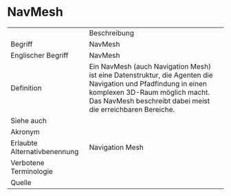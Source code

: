 # NavMesh

<link-summary rel="summary"/>
<card-summary rel="summary"/>
<web-summary rel="summary"/>


<table>
    <tr>
        <td></td>
        <td>Beschreibung</td>
    </tr>
    <tr>
        <td>Begriff</td>
        <td>NavMesh</td>
    </tr>
    <tr>
        <td>Englischer Begriff</td>
        <td>NavMesh</td>
    </tr>
    <tr>
        <td>Definition</td>
        <td id="summary" >Ein NavMesh (auch Navigation Mesh) ist eine Datenstruktur, die Agenten die Navigation und Pfadfindung in einen komplexen 3D-Raum möglich macht. Das NavMesh beschreibt dabei meist die erreichbaren Bereiche.</td>
    </tr>  
    <tr>
        <td>Siehe auch</td>
        <td></td>
    </tr>
    <tr>
        <td>Akronym</td>
        <td></td>
    </tr>
   <tr>
        <td>Erlaubte Alternativbenennung</td>
        <td>Navigation Mesh</td>
    </tr>
   <tr>
        <td>Verbotene Terminologie</td>
        <td></td>
    </tr>
   <tr>
        <td>Quelle</td>
        <td></td>
    </tr>
</table>